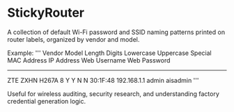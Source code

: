 # StickyRouter
A collection of default Wi-Fi password and SSID naming patterns printed on router labels, organized by vendor and model. 


Example:
'''
Vendor              Model             Length   Digits   Lowercase   Uppercase   Special   MAC Address     IP Address     Web Username   Web Password    
-------             ------------      -------  -------  ----------  ----------  -------   --------------  -------------  -------------  ---------------
ZTE                 ZXHN H267A         8        Y        Y           N           N         30:1F:48        192.168.1.1     admin         aisadmin
'''

Useful for wireless auditing, security research, and understanding factory credential generation logic.
